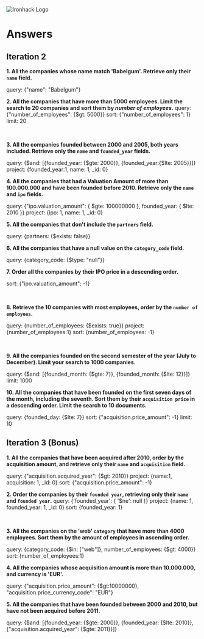 ![Ironhack Logo](https://i.imgur.com/1QgrNNw.png)

# Answers

## Iteration 2

**1. All the companies whose name match 'Babelgum'. Retrieve only their `name` field.**

<!-- Your Query Goes Here -->
query: {"name": "Babelgum"}
<br>

**2. All the companies that have more than 5000 employees. Limit the search to 20 companies and sort them by *number of employees*.**
query: {"number_of_employees": {$gt: 5000}}
sort: {"number_of_employees": 1}
limit: 20


<!-- Your Query Goes Here -->

<br>

**3. All the companies founded between 2000 and 2005, both years included. Retrieve only the `name` and `founded_year` fields.**

<!-- Your Query Goes Here -->
query: {$and: [{founded_year: {$gte: 2000}}, {founded_year:{$lte: 2005}}]}
project: {founded_year:1, name: 1, _id: 0}
<br>

**4. All the companies that had a Valuation Amount of more than 100.000.000 and have been founded before 2010. Retrieve only the `name` and `ipo` fields.**

<!-- Your Query Goes Here -->
query: {"ipo.valuation_amount": { $gte: 100000000 }, founded_year: { $lte: 2010 }}
project: {ipo: 1, name: 1, _id: 0}
<br>

**5. All the companies that don't include the `partners` field.**
<!-- Your Query Goes Here -->
query: {partners: {$exists: false}}
<br>

**6. All the companies that have a null value on the `category_code` field.**

<!-- Your Query Goes Here -->
query: {category_code: {$type: "null"}}
<br>

**7. Order all the companies by their IPO price in a descending order.**

<!-- Your Query Goes Here -->
sort: {"ipo.valuation_amount": -1}

<br>

**8. Retrieve the 10 companies with most employees, order by the `number of employees`.**

<!-- Your Query Goes Here -->
query: {number_of_employees: {$exists: true}}
project:  {number_of_employees:1}
sort: {number_of_employees: -1}

<br>

**9. All the companies founded on the second semester of the year (July to December). Limit your search to 1000 companies.**
<!-- Your Query Goes Here -->
query: {$and: [{founded_month: {$gte: 7}}, {founded_month: {$lte: 12}}]}
limit: 1000
<br>

**10. All the companies that have been founded on the first seven days of the month, including the seventh. Sort them by their `acquisition price` in a descending order. Limit the search to 10 documents.**

<!-- Your Query Goes Here -->
query: {founded_day: {$lte: 7}}
sort: {"acquisition.price_amount": -1}
limit: 10
<br>

## Iteration 3 (Bonus)

**1. All the companies that have been acquired after 2010, order by the acquisition amount, and retrieve only their `name` and `acquisition` field.**

<!-- Your Query Goes Here -->
query: {"acquisition.acquired_year": {$gt: 2010}}
project: {name:1, acquisition: 1, _id: 0}
sort: {"acquisition.price_amount": -1}
<br>

**2. Order the companies by their `founded year`, retrieving only their `name` and `founded year`.**
query: {'founded_year': { '$ne': null }}
project: {name: 1, founded_year: 1, _id: 0}
sort: {founded_year: 1}
<!-- Your Query Goes Here -->

<br>

**3. All the companies on the 'web' `category` that have more than 4000 employees. Sort them by the amount of employees in ascending order.**

<!-- Your Query Goes Here -->
query: {category_code: {$in: ["web"]}, number_of_employees: {$gt: 4000}}
sort: {number_of_employees:1}
<br>

**4. All the companies whose acquisition amount is more than 10.000.000, and currency is 'EUR'.**

<!-- Your Query Goes Here -->
query: {"acquisition.price_amount": {$gt:10000000}, "acquisition.price_currency_code": "EUR"}
<br>

**5. All the companies that have been founded between 2000 and 2010, but have not been acquired before 2011.**

<!-- Your Query Goes Here -->
query: {$and: [{founded_year: {$gte: 2000}}, {founded_year: {$lte: 2010}}, {"acquisition.acquired_year": {$gte: 2011}}]}
<br>
